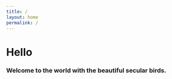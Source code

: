 ```yaml
---
title: /
layout: home
permalink: /
---
```


# Hello
### Welcome to the world with the beautiful secular birds.